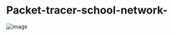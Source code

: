 # Packet-tracer-school-network-

![image](https://github.com/user-attachments/assets/0647e16d-6172-4f8d-959d-45b1bd0b4478)
